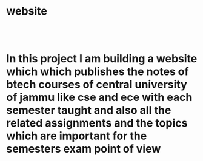 # website
<br></br>
# In this project I am building a website which which publishes the notes of btech courses of central university of jammu like cse and ece with each semester taught and also all the related assignments and the topics which are important for the semesters exam point of view 
